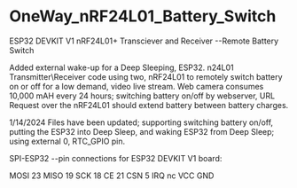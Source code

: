 # OneWay_nRF24L01_Battery_Switch
ESP32 DEVKIT V1 nRF24L01+ Transciever and Receiver --Remote Battery Switch

Added external wake-up for a Deep Sleeping, ESP32.  n24L01 Transmitter\Receiver code using two, nRF24L01 to remotely switch battery on or off for a low demand, 
video live stream.    Web camera consumes 10,000 mAH every 24 hours; switching battery on/off by webserver, URL Request over the nRF24L01 should extend battery between battery 
charges. 

1/14/2024  Files have been updated; supporting switching battery on/off, putting the ESP32 into Deep Sleep, and waking ESP32 from Deep Sleep; using external 0, RTC_GPIO pin.

SPI-ESP32 --pin connections for ESP32 DEVKIT V1 board:

MOSI   23
MISO   19
SCK    18
CE     21
CSN     5
IRQ    nc
VCC
GND

